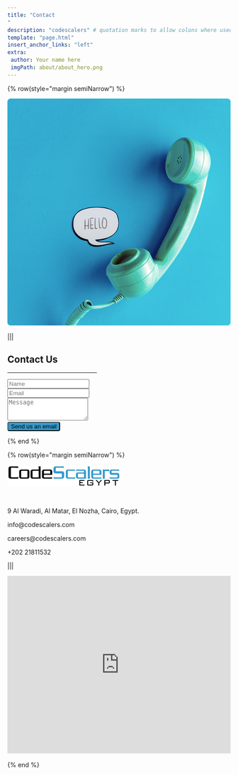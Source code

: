 ```yaml
---
title: "Contact
"
description: "codescalers" # quotation marks to allow colons where used
template: "page.html"
insert_anchor_links: "left"
extra:
 author: Your name here
 imgPath: about/about_hero.png
---
```





<div class="container mx-auto">

{% row(style="margin semiNarrow") %}

![Image](contact_hero.png#mx-auto)


|||

<div>

<h2 class="blue font-bold">Contact Us</h2>

 <hr class="mb-4" style="border-width: 1px; width:40%; border-color: #3399CC;">

<form
              class="w-full mt-10 contact_form"
              method="POST"
              name="contact_form"
              action="https://formspree.io/f/mknykkel"
            >
              <div class="alert" style="display: none;"></div>
              <input type="hidden" name="_next" value="/thanks" />
              <input type="hidden" name="smtp_key" value="None" />
              <input
                type="hidden"
                name="receiver_email"
                value="info@codescalers.com"
              />
              <input type="hidden" name="format" value="json" />
              <input
                type="hidden"
                name="subject"
                value="About CodeScalers.com"
              />
              <div style="display: none;">
                <input type="text" id="honeypot" name="honeypot" />
              </div>
              <div class="form-group mb-6">
                <!-- <label for="sender_name" class="col-md-2 control-label"
                  >Name</label
                > -->
                <input
                  name="sender_name"
                  required
                  placeholder="Name"
                  class="form-control input-lg form-control block w-full px-3 py-3 text-sm font-normal text-gray-700 bg-white bg-clip-padding border border-solid border-gray-300 rounded transition ease-in-out m-0 focus:text-gray-700 focus:bg-white focus:border-blue-600 focus:outline-none"
                  type="text"
                />
              </div>
              <div class="form-group mb-6">
                <!-- <label for="sender_email" class="col-md-2 control-label"
                  >Email</label
                > -->
                <input
                  name="sender_email"
                  required
                  placeholder="Email"
                  class="form-control input-lg form-control block w-full px-3 py-3 text-sm font-normal text-gray-700 bg-white bg-clip-padding border border-solid border-gray-300 rounded transition ease-in-out m-0 focus:text-gray-700 focus:bg-white focus:border-blue-600 focus:outline-none"
                  type="email"
                />
              </div>
              <div class="form-group mb-6">
                <!-- <label for="body" class="col-md-2 control-label">Content</label> -->
                <textarea
                  name="body"
                  required
                  rows="3"
                  placeholder="Message"
                  class="form-control input-lg form-control block w-full px-3 py-1.5 text-sm font-normal text-gray-700 bg-white bg-clip-padding border border-solid border-gray-300 rounded transition ease-in-out m-0 focus:text-gray-700 focus:bg-white focus:border-blue-600 focus:outline-none"
                ></textarea>
              </div>
<!-- Recaptcha -->
              <div
                id="recaptcha"
                class="mb-5"
                :data-callback="onRecaptchaSuccess"
                :data-expired-callback="onRecaptchaResponseExpiry"
                :data-error-callback="onRecaptchaError"
              ></div>

 <!-- Recaptcha Error -->
 <div
                id="recaptcha-form-error"
                style="display: none;"
                class="bg-red-200 rounded py-1 px-2 text-sm sm:text-md"
              >
                Please fill the recaptcha checkbox.
</div>

<!-- Recaptcha Success -->
<div
                id="recaptcha-form-success"
                style="display: none;"
                class="bg-green-200 rounded py-1 px-2 text-sm sm:text-md"
              >
Recaptcha validated Successfully..!
                <a href="/" class="px-2 text-slate-800">Retry</a>
</div>

<button type="submit" class="text-white apply w-full my-4" data-loading-text="Sending...">
Send us an email
</button>

</form>

</div>

{% end %}

</div>





    



<!-- map section -->

<div class="bg-gray-100">

<div class="container mx-auto">

{% row(style="margin semiNarrow") %}
       
 ![Image](logo-egypt.png) 

 <br>        
                   
  <p class="text-gray-700 text-base mb-2">
    <span class="fa fa-home color-lead blue mr-2 pb-3"></span> 9 Al
    Waradi, Al Matar, El Nozha, Cairo, Egypt.
  </p>
  <p class="text-gray-700 text-base mb-2">
    <span class="fa fa-envelope blue mr-2 pb-3.5"></span
    >info@codescalers.com
  </p>
  <p class="text-gray-700 text-base mb-2">
    <span class="fa fa-briefcase blue mr-2 pb-3.5"></span
    >careers@codescalers.com
  </p>
  <p class="text-gray-700 text-base mb-2">
    <span class="fa fa-phone-square blue mr-2 pb-3"></span>+202
    21811532
  </p>
      
|||


<iframe src="https://www.google.com/maps/embed?pb=!1m18!1m12!1m3!1d3451.4368545850252!2d31.347373015452234!3d30.110310622412197!2m3!1f0!2f0!3f0!3m2!1i1024!2i768!4f13.1!3m3!1m2!1s0x1458156b095611a7%3A0x4fd95e1fe9c1546c!2sCodescalers%20Egypt!5e0!3m2!1sen!2seg!4v1605737214442!5m2!1sen!2seg"
style="border: 0; width: 100%; height: 400px;">
</iframe>
          
{% end %}

</div>
</div>



<style scoped>
  .apply{
        background-color: #3399CC !important;
        border-radius: 4px !important;
    }

    .apply a{
        color: #fff !important;
    }

    .apply:hover{
        background-color: #54b0df !important;
    }
</style>


<script>
    AOS.init({
        duration: 1000,
      })
</script>
